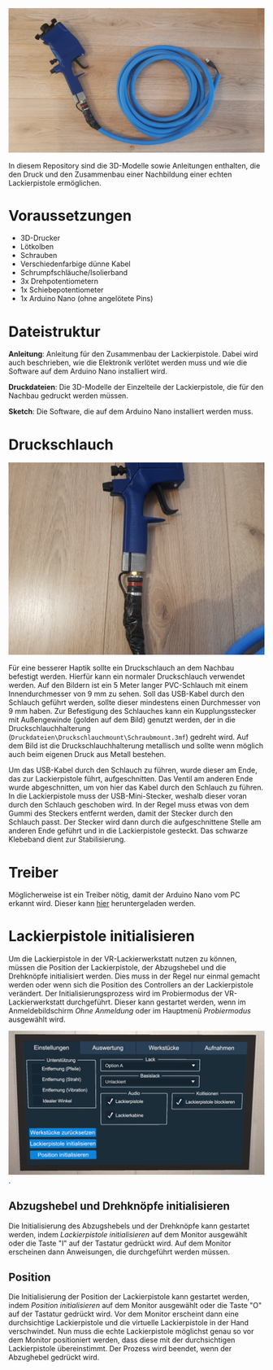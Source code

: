 ![](Images/complete.jpg)

In diesem Repository sind die 3D-Modelle sowie Anleitungen enthalten, die den Druck und den Zusammenbau einer Nachbildung einer echten Lackierpistole ermöglichen.

# Voraussetzungen
- 3D-Drucker
- Lötkolben
- Schrauben
- Verschiedenfarbige dünne Kabel
- Schrumpfschläuche/Isolierband
- 3x Drehpotentiometern
- 1x Schiebepotentiometer
- 1x Arduino Nano (ohne angelötete Pins)

# Dateistruktur

**Anleitung**: Anleitung für den Zusammenbau der Lackierpistole. Dabei wird auch beschrieben, wie die Elektronik verlötet werden muss und wie die Software auf dem Arduino Nano installiert wird.

**Druckdateien**: Die 3D-Modelle der Einzelteile der Lackierpistole, die für den Nachbau gedruckt werden müssen.

**Sketch**: Die Software, die auf dem Arduino Nano installiert werden muss.

# Druckschlauch

![](Images/mount.jpg)

Für eine besserer Haptik sollte ein Druckschlauch an dem Nachbau befestigt werden. Hierfür kann ein normaler Druckschlauch verwendet werden. Auf den Bildern ist ein 5 Meter langer PVC-Schlauch mit einem Innendurchmesser von 9 mm zu sehen. Soll das USB-Kabel durch den Schlauch geführt werden, sollte dieser mindestens einen Durchmesser von 9 mm haben. Zur Befestigung des Schlauches kann ein Kupplungsstecker mit Außengewinde (golden auf dem Bild) genutzt werden, der in die Druckschlauchhalterung (`Druckdateien\Druckschlauchmount\Schraubmount.3mf`) gedreht wird. Auf dem Bild ist die Druckschlauchhalterung metallisch und sollte wenn möglich auch beim eigenen Druck aus Metall bestehen.

Um das USB-Kabel durch den Schlauch zu führen, wurde dieser am Ende, das zur Lackierpistole führt, aufgeschnitten. Das Ventil am anderen Ende wurde abgeschnitten, um von hier das Kabel durch den Schlauch zu führen. In die Lackierpistole muss der USB-Mini-Stecker, weshalb dieser voran durch den Schlauch geschoben wird. In der Regel muss etwas von dem Gummi des Steckers entfernt werden, damit der Stecker durch den Schlauch passt. Der Stecker wird dann durch die aufgeschnittene Stelle am anderen Ende geführt und in die Lackierpistole gesteckt. Das schwarze Klebeband dient zur Stabilisierung.

# Treiber

Möglicherweise ist ein Treiber nötig, damit der Arduino Nano vom PC erkannt wird. Dieser kann [hier](http://www.wch-ic.com/downloads/CH341SER_ZIP.html) heruntergeladen werden.

# Lackierpistole initialisieren

Um die Lackierpistole in der VR-Lackierwerkstatt nutzen zu können, müssen die Position der Lackierpistole, der Abzugshebel und die Drehknöpfe initialisiert werden. Dies muss in der Regel nur einmal gemacht werden oder wenn sich die Position des Controllers an der Lackierpistole verändert. Der Initialisierungsprozess wird im Probiermodus der VR-Lackierwerkstatt durchgeführt. Dieser kann gestartet werden, wenn im Anmeldebildschirm *Ohne Anmeldung* oder im Hauptmenü *Probiermodus* ausgewählt wird.

![](Images/monitor.png).

## Abzugshebel und Drehknöpfe initialisieren

Die Initialisierung des Abzugshebels und der Drehknöpfe kann gestartet werden, indem *Lackierpistole initialisieren* auf dem Monitor ausgewählt  oder die Taste "I" auf der Tastatur gedrückt wird. Auf dem Monitor erscheinen dann Anweisungen, die durchgeführt werden müssen.

## Position
Die Initialisierung der Position der Lackierpistole kann gestartet werden, indem *Position initialisieren* auf dem Monitor ausgewählt oder die Taste "O" auf der Tastatur gedrückt wird. Vor dem Monitor erscheint dann eine durchsichtige Lackierpistole und die virtuelle Lackierpistole in der Hand verschwindet. Nun muss die echte Lackierpistole möglichst genau so vor dem Monitor positioniert werden, dass diese mit der durchsichtigen Lackierpistole übereinstimmt. Der Prozess wird beendet, wenn der Abzughebel gedrückt wird.
